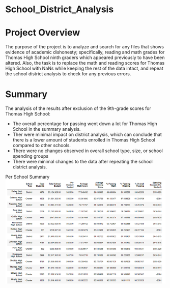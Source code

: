 # School_District_Analysis

# Project Overview
The purpose of the project is to analyze and search for any files that shows evidence of academic dishonesty; specifically, reading and math grades for Thomas High School ninth graders which appeared previously to have been altered. Also, the task is to replace the math and reading scores for Thomas High School with NaNs while keeping the rest of the data intact, and repeat the school district analysis to check for any previous errors.

# Summary
The analysis of the results after exclusion of the 9th-grade scores for Thomas High School:
- The overall percentage for passing went down a lot for Thomas High School in the summary analysis.
- Ther were minimal impact on district analysis, which can conclude that there is a lower amount of students enrolled in Thomas High School compared to other schools.
- There were no changes observed in overall school type, size, or school spending groups
- There were minimal changes to the data after repeating the school district analysis.

Per School Summary
![alt text](https://github.com/mula829/School_District_Analysis/blob/main/Images/Perschoolsummary.PNG)
